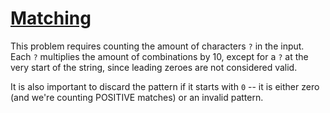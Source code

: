 # [Matching](https://codeforces.com/problemset/problem/1821/A)

This problem requires counting the amount of characters `?` in the input.
Each `?` multiplies the amount of combinations by 10, except for a `?` at the
very start of the string, since leading zeroes are not considered valid.

It is also important to discard the pattern if it starts with `0` -- it is
either zero (and we're counting POSITIVE matches) or an invalid pattern.
